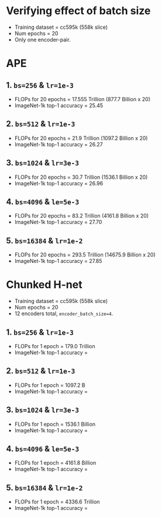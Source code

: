 # Verifying effect of batch size

- Training dataset = cc595k (558k slice)
- Num epochs = 20
- Only one encoder-pair.

# APE

## 1. `bs=256` & `lr=1e-3`

- FLOPs for 20 epochs = 17.555 Trillion (877.7 Billion x 20)
- ImageNet-1k top-1 accuracy = 25.45

## 2. `bs=512` & `lr=1e-3` 

- FLOPs for 20 epochs = 21.9 Trillion (1097.2 Billion x 20)
- ImageNet-1k top-1 accuracy = 26.27

## 3. `bs=1024` & `lr=3e-3`

- FLOPs for 20 epochs = 30.7 Trillion (1536.1 Billion x 20)
- ImageNet-1k top-1 accuracy = 26.96

## 4. `bs=4096` & `le=5e-3`

- FLOPs for 20 epochs = 83.2 Trillion (4161.8 Billion x 20)
- ImageNet-1k top-1 accuracy = 27.70

## 5. `bs=16384` & `lr=1e-2`

- FLOPs for 20 epochs = 293.5 Trillion (14675.9 Billion x 20)
- ImageNet-1k top-1 accuracy = 27.85

# Chunked H-net

- Training dataset = cc595k (558k slice)
- Num epochs = 20
- 12 encoders total, `encoder_batch_size=4`.

## 1. `bs=256` & `lr=1e-3`

- FLOPs for 1 epoch = 179.0 Trillion
- ImageNet-1k top-1 accuracy = 

## 2. `bs=512` & `lr=1e-3` 

- FLOPs for 1 epoch = 1097.2 B
- ImageNet-1k top-1 accuracy = 

## 3. `bs=1024` & `lr=3e-3`

- FLOPs for 1 epoch = 1536.1 Billion
- ImageNet-1k top-1 accuracy = 

## 4. `bs=4096` & `le=5e-3`

- FLOPs for 1 epoch = 4161.8 Billion
- ImageNet-1k top-1 accuracy = 

## 5. `bs=16384` & `lr=1e-2`

- FLOPs for 1 epoch = 4336.6 Trillion
- ImageNet-1k top-1 accuracy = 